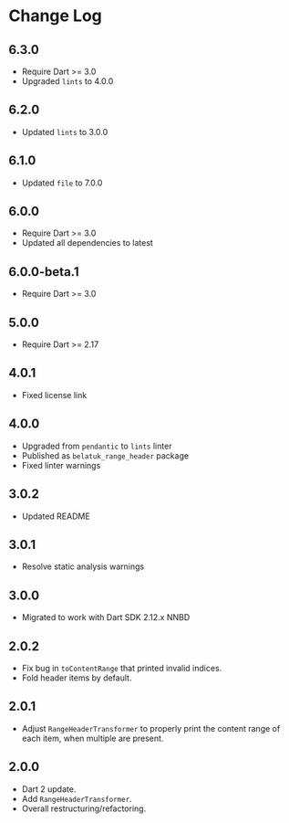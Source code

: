 # Change Log

## 6.3.0

* Require Dart >= 3.0
* Upgraded `lints` to 4.0.0

## 6.2.0

* Updated `lints` to 3.0.0

## 6.1.0

* Updated `file` to 7.0.0

## 6.0.0

* Require Dart >= 3.0
* Updated all dependencies to latest

## 6.0.0-beta.1

* Require Dart >= 3.0

## 5.0.0

* Require Dart >= 2.17

## 4.0.1

* Fixed license link

## 4.0.0

* Upgraded from `pendantic` to `lints` linter
* Published as `belatuk_range_header` package
* Fixed linter warnings

## 3.0.2

* Updated README
  
## 3.0.1

* Resolve static analysis warnings

## 3.0.0

* Migrated to work with Dart SDK 2.12.x NNBD

## 2.0.2

* Fix bug in `toContentRange` that printed invalid indices.
* Fold header items by default.

## 2.0.1

* Adjust `RangeHeaderTransformer` to properly print the content range of each item,
when multiple are present.

## 2.0.0

* Dart 2 update.
* Add `RangeHeaderTransformer`.
* Overall restructuring/refactoring.
